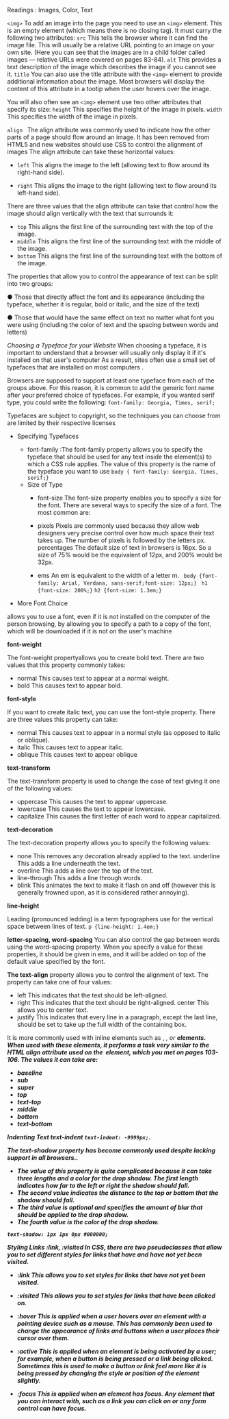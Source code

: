 Readings : Images, Color, Text

``<img>``
To add an image into the page
you need to use an ``<img>``
element. This is an empty
element (which means there is
no closing tag). It must carry the
following two attributes:
``src``
This tells the browser where
it can find the image file. This
will usually be a relative URL
pointing to an image on your
own site. (Here you can see that
the images are in a child folder
called images — relative URLs
were covered on pages 83-84).
``alt``
This provides a text description
of the image which describes the
image if you cannot see it.
``title``
You can also use the title
attribute with the ``<img>`` element
to provide additional information
about the image. Most browsers
will display the content of this
attribute in a tootip when the
user hovers over the image.

You will also often see an ``<img>``
element use two other attributes
that specify its size:
``height``
This specifies the height of the
image in pixels.
``width``
This specifies the width of the
image in pixels.

``align ``
The align attribute was
commonly used to indicate how
the other parts of a page should
flow around an image. It has
been removed from HTML5
and new websites should use
CSS to control the alignment of
images 
The align attribute can take these horizontal values:
+ ``left``
This aligns the image to the left
(allowing text to flow around its
right-hand side).

+ ``right``
This aligns the image to the right (allowing text to flow around its left-hand side).

There are three values that the
align attribute can take that
control how the image should
align vertically with the text that
surrounds it:
+ ``top``
This aligns the first line of the
surrounding text with the top of
the image.
+ ``middle``
This aligns the first line of the
surrounding text with the middle
of the image.
+ ``bottom``
This aligns the first line of the
surrounding text with the bottom
of the image.
 
The properties that allow you to control the appearance of text can be split into two groups:

● Those that directly affect the font and its appearance (including the typeface, whether it is regular, bold or italic, and the size of the text)

● Those that would have the same effect on text no matter what font you were using (including the color of text and the spacing between words and letters)

*Choosing a Typeface for your Website*
When choosing a typeface, it is important to understand that a browser will usually only display it if it's installed on that user's computer As a result, sites often use a small set of typefaces that are installed on most computers .

Browsers are supposed to support at least one typeface from each of the groups above. For this reason, it is common to add the generic font  name after your preferred choice of typefaces.
For example, if you wanted serif type, you could write the following: ``font-family: Georgia, Times, serif;``

 Typefaces are subject to copyright, so the techniques you can choose from are limited by their respective licenses
 
 + Specifying Typefaces
   + font-family :The font-family property allows you to specify the typeface that should be used for any text inside the element(s) to which a CSS rule applies. The value of this      property is the name of the typeface you want to use
     ``body { font-family: Georgia, Times, serif;}``
   + Size of Type 
     + font-size
     The font-size property enables you to specify a size for the font. There are several ways to specify the size of a font. The most common are:

      + pixels Pixels are commonly used because they allow web designers very precise control over how much space their text takes up. The number of pixels is  followed by the       letters px. percentages The default size of text in browsers is 16px. So a size of 75% would be the equivalent of 12px, and 200% would be 32px.
      + ems An em is equivalent to the width of a letter m.
       `` body {font-family: Arial, Verdana, sans-serif;font-size: 12px;}``
         `` h1 {font-size: 200%;}``
         ``h2 {font-size: 1.3em;}``
         
         
  + More Font Choice
  
   allows you to use a font, even if it is not installed on the computer of the person browsing, by allowing you to specify a path to a copy of the font,    which will be downloaded if it is not on the user's machine

**font-weight**

The font-weight propertyallows you to create bold text. There are two values that this property commonly takes:
 + normal This causes text to appear at a normal weight.
 + bold This causes text to appear bold.

**font-style**

 If you want to create italic text, you can use the font-style property. There are three values this property can take:
 + normal This causes text to appear in a normal style (as opposed to italic or oblique).
 + italic This causes text to appear italic.
 + oblique This causes text to appear oblique
 
**text-transform**

 The text-transform property is used to change the case of text giving it one of the following values:
 + uppercase This causes the text to appear uppercase.
 + lowercase This causes the text to appear lowercase.
 + capitalize This causes the first letter of each word to appear capitalized.
 
 **text-decoration**
 
 The text-decoration property allows you to specify the following values:
 + none This removes any decoration already applied to the text. underline This adds a line underneath the text.
 + overline This adds a line over the top of  the text.
 + line-through This adds a line through words.
 + blink This animates the text to make it flash on and off (however this is generally frowned upon, as it is considered rather annoying).
 
 **line-height**
 
 Leading (pronounced ledding) is a term typographers use for the vertical space between lines of text. 
  ``p {line-height: 1.4em;}``
  
  **letter-spacing, word-spacing**
  You can also control the gap
between words using the
word-spacing property.
When you specify a value for
these properties, it should
be given in ems, and it will be
added on top of the default value
specified by the font.

**The text-align**
property allows
you to control the alignment of
text. The property can take one
of four values:
+ left
This indicates that the text
should be left-aligned.
+ right
This indicates that the text
should be right-aligned.
center
This allows you to center text.
+ justify
This indicates that every line in
a paragraph, except the last line,
should be set to take up the full
width of the containing box.

It is more commonly used with
inline elements such as <img>,
<em>, or <strong> elements.
When used with these elements,
it performs a task very similar to
the HTML align attribute used
on the <img> element, which
you met on pages 103-106. The
values it can take are:
+ baseline
+ sub
+ super
+ top
+ text-top
+ middle
+ bottom
+ text-bottom
  
 **Indenting Text** 
  text-indent
    ``text-indent: -9999px;``.
    
 The text-shadow property has become commonly used despite lacking support in all browsers..
  + The value of this property is
quite complicated because it can
take three lengths and a color for
the drop shadow.
The first length indicates how
far to the left or right the shadow
should fall.
 + The second value indicates the
distance to the top or bottom
that the shadow should fall.
+ The third value is optional and
specifies the amount of blur that
should be applied to the drop
shadow.
+ The fourth value is the color of
the drop shadow.

 ``text-shadow: 1px 1px 0px #000000;``
 
 **Styling Links**
:link, :visited
 In CSS, there are two pseudoclasses that allow you to set
different styles for links that
have and have not yet been  visited.
+ :link
This allows you to set styles
for links that have not yet been visited.
+ :visited
This allows you to set styles for
links that have been clicked on. 
+ :hover
This is applied when a user
hovers over an element with a
pointing device such as a mouse.
This has commonly been used
to change the appearance of
links and buttons when a user
places their cursor over them. 

+ :active
This is applied when an element
is being activated by a user; for
example, when a button is being
pressed or a link being clicked.
Sometimes this is used to make
a button or link feel more like it
is being pressed by changing the
style or position of the element
slightly.
+ :focus
This is applied when an element
has focus. Any element that
you can interact with, such as a
link you can click on or any form
control can have focus.
